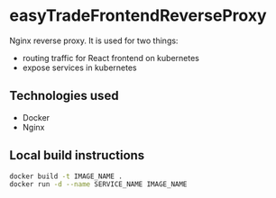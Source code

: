 # easyTradeFrontendReverseProxy

Nginx reverse proxy. It is used for two things:

- routing traffic for React frontend on kubernetes
- expose services in kubernetes

## Technologies used

- Docker
- Nginx

## Local build instructions

```bash
docker build -t IMAGE_NAME .
docker run -d --name SERVICE_NAME IMAGE_NAME
```
